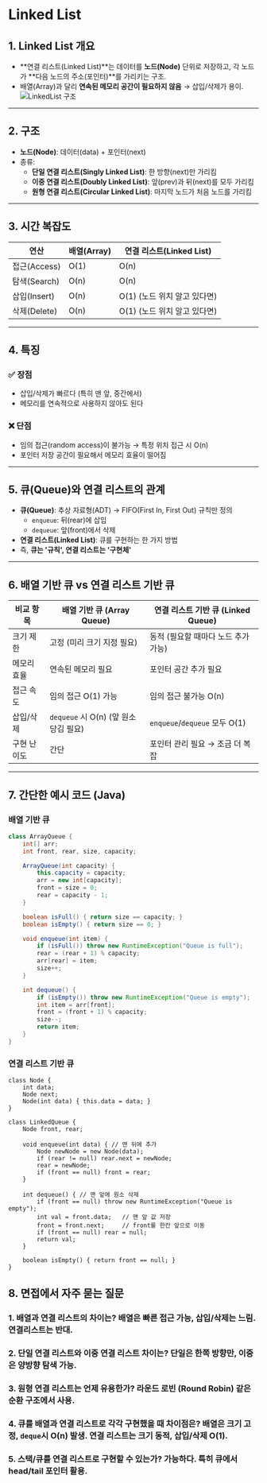 # Linked List

## 1. Linked List 개요
- **연결 리스트(Linked List)**는 데이터를 **노드(Node)** 단위로 저장하고, 각 노드가 **다음 노드의 주소(포인터)**를 가리키는 구조.
- 배열(Array)과 달리 **연속된 메모리 공간이 필요하지 않음** → 삽입/삭제가 용이.
![LinkedList 구조](./img/linkedlinst.png)
---

## 2. 구조
- **노드(Node)**: 데이터(data) + 포인터(next)
- 종류:
  - **단일 연결 리스트(Singly Linked List)**: 한 방향(next)만 가리킴
  - **이중 연결 리스트(Doubly Linked List)**: 앞(prev)과 뒤(next)를 모두 가리킴
  - **원형 연결 리스트(Circular Linked List)**: 마지막 노드가 처음 노드를 가리킴

---

## 3. 시간 복잡도
| 연산             | 배열(Array) | 연결 리스트(Linked List) |
|------------------|-------------|--------------------------|
| 접근(Access)     | O(1)        | O(n)                     |
| 탐색(Search)     | O(n)        | O(n)                     |
| 삽입(Insert)     | O(n)        | O(1) (노드 위치 알고 있다면) |
| 삭제(Delete)     | O(n)        | O(1) (노드 위치 알고 있다면) |

---

## 4. 특징
### ✅ 장점
- 삽입/삭제가 빠르다 (특히 맨 앞, 중간에서)  
- 메모리를 연속적으로 사용하지 않아도 된다  

### ❌ 단점
- 임의 접근(random access)이 불가능 → 특정 위치 접근 시 O(n)  
- 포인터 저장 공간이 필요해서 메모리 효율이 떨어짐  

---

## 5. 큐(Queue)와 연결 리스트의 관계
- **큐(Queue)**: 추상 자료형(ADT) → FIFO(First In, First Out) 규칙만 정의
  - `enqueue`: 뒤(rear)에 삽입
  - `dequeue`: 앞(front)에서 삭제
- **연결 리스트(Linked List)**: 큐를 구현하는 한 가지 방법
- 즉, **큐는 '규칙', 연결 리스트는 '구현체'**

---

## 6. 배열 기반 큐 vs 연결 리스트 기반 큐

| 비교 항목       | 배열 기반 큐 (Array Queue)          | 연결 리스트 기반 큐 (Linked Queue)   |
|----------------|------------------------------------|-------------------------------------|
| 크기 제한       | 고정 (미리 크기 지정 필요)          | 동적 (필요할 때마다 노드 추가 가능) |
| 메모리 효율     | 연속된 메모리 필요                  | 포인터 공간 추가 필요               |
| 접근 속도       | 임의 접근 O(1) 가능                 | 임의 접근 불가능 O(n)               |
| 삽입/삭제       | `dequeue` 시 O(n) (앞 원소 당김 필요) | `enqueue`/`dequeue` 모두 O(1)       |
| 구현 난이도     | 간단                                | 포인터 관리 필요 → 조금 더 복잡     |

---

## 7. 간단한 예시 코드 (Java)

### 배열 기반 큐
```java
class ArrayQueue {
    int[] arr;
    int front, rear, size, capacity;

    ArrayQueue(int capacity) {
        this.capacity = capacity;
        arr = new int[capacity];
        front = size = 0;
        rear = capacity - 1;
    }

    boolean isFull() { return size == capacity; }
    boolean isEmpty() { return size == 0; }

    void enqueue(int item) {
        if (isFull()) throw new RuntimeException("Queue is full");
        rear = (rear + 1) % capacity;
        arr[rear] = item;
        size++;
    }

    int dequeue() {
        if (isEmpty()) throw new RuntimeException("Queue is empty");
        int item = arr[front];
        front = (front + 1) % capacity;
        size--;
        return item;
    }
}
```

### 연결 리스트 기반 큐
```
class Node {
    int data;
    Node next;
    Node(int data) { this.data = data; }
}

class LinkedQueue {
    Node front, rear;

    void enqueue(int data) { // 맨 뒤에 추가
        Node newNode = new Node(data);
        if (rear != null) rear.next = newNode;
        rear = newNode;
        if (front == null) front = rear;
    }

    int dequeue() { // 맨 앞에 원소 삭제
        if (front == null) throw new RuntimeException("Queue is empty");
        int val = front.data;   // 맨 앞 값 저장
        front = front.next;     // front를 한칸 앞으로 이동
        if (front == null) rear = null;
        return val;
    }

    boolean isEmpty() { return front == null; }
}
```

## 8. 면접에서 자주 묻는 질문
### 1. 배열과 연결 리스트의 차이는? 배열은 빠른 접근 가능, 삽입/삭제는 느림. 연결리스트는 반대.
### 2. 단일 연결 리스트와 이중 연결 리스트 차이는? 단일은 한쪽 방향만, 이중은 양방향 탐색 가능.
### 3. 원형 연결 리스트는 언제 유용한가? 라운드 로빈 (Round Robin) 같은 순환 구조에서 사용.
### 4. 큐를 배열과 연결 리스트로 각각 구현했을 때 차이점은? 배열은 크기 고정, `deque`시 O(n) 발생. 연결 리스트는 크기 동적, 삽입/삭제 O(1).
### 5. 스택/큐를 연결 리스트로 구현할 수 있는가? 가능하다. 특히 큐에서 head/tail 포인터 활용.


